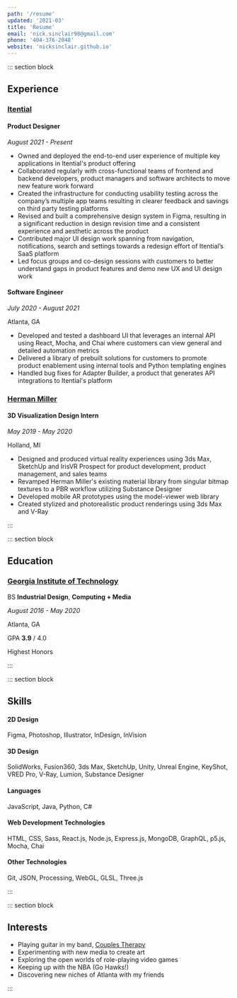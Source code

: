 ```yaml
---
path: '/resume'
updated: '2021-03'
title: 'Resume'
email: 'nick.sinclair98@gmail.com'
phone: '404-376-2048'
website: 'nicksinclair.github.io'
---
```


::: section block

## Experience

### [Itential](https://www.itential.com/)

#### **Product Designer**

_August 2021 - Present_

- Owned and deployed the end-to-end user experience of multiple key applications in Itential's product offering
- Collaborated regularly with cross-functional teams of frontend and backend developers, product managers and software architects to move new feature work forward
- Created the infrastructure for conducting usability testing across the company’s multiple app teams resulting in clearer feedback and savings on third party testing platforms
- Revised and built a comprehensive design system in Figma, resulting in a significant reduction in design revision time and a consistent experience and aesthetic across the product
- Contributed major UI design work spanning from navigation, notifications, search and settings towards a redesign effort of Itential’s SaaS platform
- Led focus groups and co-design sessions with customers to better understand gaps in product features and demo new UX and UI design work

#### **Software Engineer**

_July 2020 - August 2021_

Atlanta, GA

- Developed and tested a dashboard UI that leverages an internal API using React, Mocha, and Chai where customers can view general and detailed automation metrics
- Delivered a library of prebuilt solutions for customers to promote product enablement using internal tools and Python templating engines
- Handled bug fixes for Adapter Builder, a product that generates API integrations to Itential's platform

### [Herman Miller](https://www.hermanmiller.com/)

#### **3D Visualization Design Intern**

_May 2019 - May 2020_

Holland, MI

- Designed and produced virtual reality experiences using 3ds Max, SketchUp and
  IrisVR Prospect for product development, product management, and sales teams
- Revamped Herman Miller's existing material library from singular bitmap textures to a PBR workflow utilizing Substance Designer
- Developed mobile AR prototypes using the model-viewer web library
- Created stylized and photorealistic product renderings using 3ds Max and V-Ray

:::

::: section block

## Education

### [Georgia Institute of Technology](https://id.gatech.edu/)

BS **Industrial Design**, **Computing + Media**

_August 2016 - May 2020_

Atlanta, GA

GPA **3.9** / 4.0

Highest Honors

:::

::: section block

## Skills

#### 2D Design

Figma, Photoshop, Illustrator, InDesign, InVision

#### 3D Design

SolidWorks, Fusion360, 3ds Max, SketchUp, Unity, Unreal Engine, KeyShot, VRED Pro, V-Ray, Lumion, Substance Designer

#### Languages

JavaScript, Java, Python, C#

#### Web Development Technologies

HTML, CSS, Sass, React.js, Node.js, Express.js, MongoDB, GraphQL, p5.js, Mocha, Chai

#### Other Technologies

Git, JSON, Processing, WebGL, GLSL, Three.js

:::

::: section block

## Interests

- Playing guitar in my band, [Couples Therapy](https://instagram.com/thiscoupleneedstherapy?igshid=ZDdkNTZiNTM=)
- Experimenting with new media to create art
- Exploring the open worlds of role-playing video games
- Keeping up with the NBA (Go Hawks!)
- Discovering new niches of Atlanta with my friends

:::
